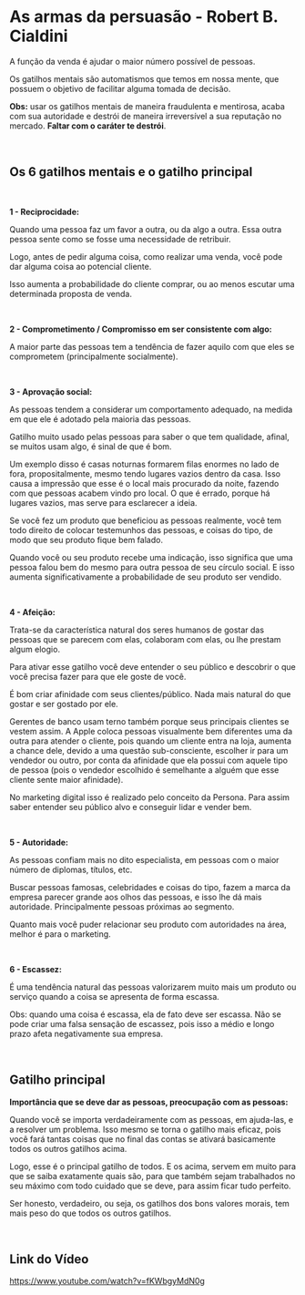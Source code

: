
# As armas da persuasão - Robert B. Cialdini

A função da venda é ajudar o maior número possível de pessoas.

Os gatilhos mentais são automatismos que temos em nossa mente, que possuem o objetivo de facilitar alguma tomada de decisão.

<b>Obs:</b> usar os gatilhos mentais de maneira fraudulenta e mentirosa, acaba com sua autoridade e destrói de maneira irreversível a sua reputação no mercado. <b>Faltar com o caráter te destrói</b>.

<br>

Os 6 gatilhos mentais e o gatilho principal
---

<br>

<b>1 - Reciprocidade:</b>
 
Quando uma pessoa faz um favor a outra, ou da algo a outra. Essa outra pessoa sente como se fosse uma necessidade de retribuir.

Logo, antes de pedir alguma coisa, como realizar uma venda, você pode dar alguma coisa ao potencial cliente.

Isso aumenta a probabilidade do cliente comprar, ou ao menos escutar uma determinada proposta de venda.

<br>

<b>2 - Comprometimento / Compromisso em ser consistente com algo:</b>
      
A maior parte das pessoas tem a tendência de fazer aquilo com que eles se comprometem (principalmente socialmente).

<!-- Uma possível maneira de usar isso no marketing é algo como dizer:
 - Você se comprometeria em comprar uma dieta que faria bem para você?
 - Se a pessoa diz sim, você continua a proposta, até possivelmente realizar a venda. Pois este tipo mínimo de abertura já ajuda na venda. -->

<br>

<b>3 - Aprovação social:</b>

As pessoas tendem a considerar um comportamento adequado, na medida em que ele é adotado pela maioria das pessoas.

Gatilho muito usado pelas pessoas para saber o que tem qualidade, afinal, se muitos usam algo, é sinal de que é bom.

Um exemplo disso é casas noturnas formarem filas enormes no lado de fora, propositalmente, mesmo tendo lugares vazios dentro da casa. Isso causa a impressão que esse é o local mais procurado da noite, fazendo com que pessoas acabem vindo pro local. O que é errado, porque há lugares vazios, mas serve para esclarecer a ideia.

Se você fez um produto que beneficiou as pessoas realmente, você tem todo direito de colocar testemunhos das pessoas, e coisas do tipo, de modo que seu produto fique bem falado.

Quando você ou seu produto recebe uma indicação, isso significa que uma pessoa falou bem do mesmo para outra pessoa de seu círculo social. E isso aumenta significativamente a probabilidade de seu produto ser vendido.

<br>

<b>4 - Afeição:</b>

Trata-se da característica natural dos seres humanos de gostar das pessoas que se parecem com elas, colaboram com elas, ou lhe prestam algum elogio.

Para ativar esse gatilho você deve entender o seu público e descobrir o que você precisa fazer para que ele goste de você.

É bom criar afinidade com seus clientes/público.
Nada mais natural do que gostar e ser gostado por ele.

Gerentes de banco usam terno também porque seus principais clientes se vestem assim. A Apple coloca pessoas visualmente bem diferentes uma da outra para atender o cliente, pois quando um cliente entra na loja, aumenta a chance dele, devido a uma questão sub-consciente, escolher ir para um vendedor ou outro, por conta da afinidade que ela possui com aquele tipo de pessoa (pois o vendedor escolhido é semelhante a alguém que esse cliente sente maior afinidade).

No marketing digital isso é realizado pelo conceito da Persona.
Para assim saber entender seu público alvo e conseguir lidar e vender bem.

<br>

<b>5 - Autoridade:</b>

As pessoas confiam mais no dito especialista, em pessoas com o maior número de diplomas, títulos, etc.

Buscar pessoas famosas, celebridades e coisas do tipo, fazem a marca da empresa parecer grande aos olhos das pessoas, e isso lhe dá mais autoridade. Principalmente pessoas próximas ao segmento.

Quanto mais você puder relacionar seu produto com autoridades na área, melhor é para o marketing.

<br>

<b>6 - Escassez:</b>

É uma tendência natural das pessoas valorizarem muito mais um produto ou serviço quando a coisa se apresenta de forma escassa.

Obs: quando uma coisa é escassa, ela de fato deve ser escassa. Não se pode criar uma falsa sensação de escassez, pois isso a médio e longo prazo afeta negativamente sua empresa.

<br>

Gatilho principal
---

<b>Importância que se deve dar as pessoas, preocupação com as pessoas:</b>
        
Quando você se importa verdadeiramente com as pessoas, em ajuda-las, e a resolver um problema. Isso mesmo se torna o gatilho mais eficaz, pois você fará tantas coisas que no final das contas se ativará basicamente todos os outros gatilhos acima.

Logo, esse é o principal gatilho de todos. E os acima, servem em muito para que se saiba exatamente quais são, para que também sejam trabalhados no seu máximo com todo cuidado que se deve, para assim ficar tudo perfeito.

Ser honesto, verdadeiro, ou seja, os gatilhos dos bons valores morais, tem mais peso do que todos os outros gatilhos.

<br>

## Link do Vídeo

https://www.youtube.com/watch?v=fKWbgyMdN0g


